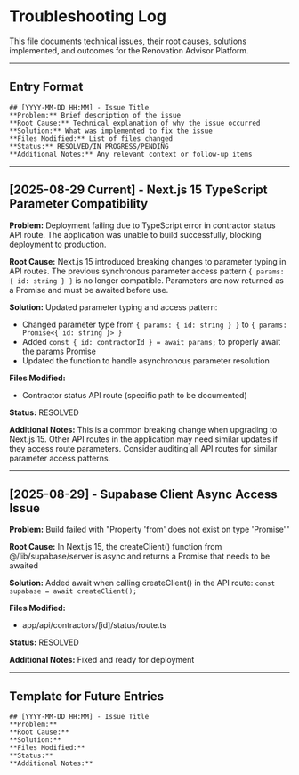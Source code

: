 # Troubleshooting Log

This file documents technical issues, their root causes, solutions implemented, and outcomes for the Renovation Advisor Platform.

---

## Entry Format

```
## [YYYY-MM-DD HH:MM] - Issue Title
**Problem:** Brief description of the issue
**Root Cause:** Technical explanation of why the issue occurred
**Solution:** What was implemented to fix the issue
**Files Modified:** List of files changed
**Status:** RESOLVED/IN PROGRESS/PENDING
**Additional Notes:** Any relevant context or follow-up items
```

---

## [2025-08-29 Current] - Next.js 15 TypeScript Parameter Compatibility

**Problem:** Deployment failing due to TypeScript error in contractor status API route. The application was unable to build successfully, blocking deployment to production.

**Root Cause:** Next.js 15 introduced breaking changes to parameter typing in API routes. The previous synchronous parameter access pattern `{ params: { id: string } }` is no longer compatible. Parameters are now returned as a Promise and must be awaited before use.

**Solution:** Updated parameter typing and access pattern:
- Changed parameter type from `{ params: { id: string } }` to `{ params: Promise<{ id: string }> }`
- Added `const { id: contractorId } = await params;` to properly await the params Promise
- Updated the function to handle asynchronous parameter resolution

**Files Modified:**
- Contractor status API route (specific path to be documented)

**Status:** RESOLVED

**Additional Notes:** This is a common breaking change when upgrading to Next.js 15. Other API routes in the application may need similar updates if they access route parameters. Consider auditing all API routes for similar parameter access patterns.

---

## [2025-08-29] - Supabase Client Async Access Issue

**Problem:** Build failed with "Property 'from' does not exist on type 'Promise<SupabaseClient>'"

**Root Cause:** In Next.js 15, the createClient() function from @/lib/supabase/server is async and returns a Promise that needs to be awaited

**Solution:** Added await when calling createClient() in the API route: `const supabase = await createClient();`

**Files Modified:**
- app/api/contractors/[id]/status/route.ts

**Status:** RESOLVED

**Additional Notes:** Fixed and ready for deployment

---

## Template for Future Entries

```
## [YYYY-MM-DD HH:MM] - Issue Title
**Problem:** 
**Root Cause:** 
**Solution:** 
**Files Modified:** 
**Status:** 
**Additional Notes:** 
```